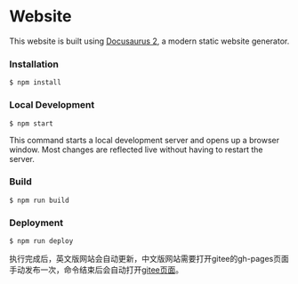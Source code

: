 # Website

This website is built using [Docusaurus 2](https://docusaurus.io/), a modern static website generator.

### Installation

```
$ npm install
```

### Local Development

```
$ npm start
```

This command starts a local development server and opens up a browser window. Most changes are reflected live without having to restart the server.

### Build

```
$ npm run build
```


### Deployment

```
$ npm run deploy
```

执行完成后，英文版网站会自动更新，中文版网站需要打开gitee的gh-pages页面手动发布一次，命令结束后会自动打开[gitee页面](https://gitee.com/eva-engine/eva-engine/pages)。
